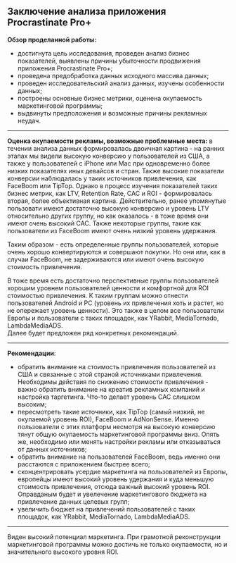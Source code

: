**Заключение анализа приложения Procrastinate Pro+**
---
**Обзор проделанной работы:**
- достигнута цель исследования, проведен анализ бизнес показателей, выявлены причины убыточности продвижения приложения Procrastinate Pro+;
- проведена предобработка данных исходного массива данных;
- проведен исследовательский анализ данных, изучены особенности данных;
- построены основные бизнес метрики, оценена окупаемость маркетинговой программы;
- выдвинуты предположения и возможные причины рекламных неудач.

---
**Оценка окупаемости рекламы, возможные проблемные места:** в течении анализа данных формировалась двоичная картина - на ранних этапах мы видели высокую конверсию у пользователей из США, а также у пользователей с iPhone или Mac при одновременно более низких показателях иных девайсов и стран. Также высокие показатели конверсии наблюдалась у таких источников привлечения, как FaceBoom или TipTop. 
Однако в процесс изучения показателей таких бизнес метрик, как LTV, Retention Rate, CAC и ROI - формировалась вторая, более объективная картина. Действительно, ранее упомянутые пользовати имеют достаточно высокую конверсию и уровень LTV  относительно других группу, но как оказалось - в тоже время они имеют очень высокий CAC. Также некоторые группы, такие как пользователи из FaceBoom имеют очень низкий уровень удержания.  
    
Таким образом - есть определенные группы пользователей, которые очень хорошо конвертируются и совершают покупки. Но они или, как в случаи FaceBoom, не задерживаются или имеют очень высокую стоимость привлечения.  
    
В тоже время есть достаточно перспективные группы пользователей хорошим уровнем пользователей ценности и комфортной для ROI стоимостью привлечения. К таким группам можно отнести пользователей Android и PC (уровень их привлечения хоть и растет, но не опережает уровень ценности). Это также в целом все пользователи Европы и пользователи с таких площадок, как YRabbit, MediaTornado, LambdaMediaADS.  
Далее будет предложен ряд конкретных рекомендаций.
       
---
**Рекомендации**: 
- обратить внимание на стоимость привлечения пользователей из США и связанные с этой страной источниками привлечения. Необходимы действия по снижению стоимости привлечения - важно обратить внимание на креатив рекламных компаний и настройка таргетинга. Что-то делает уровень  CAC слишком высоким;
- пересмотреть такие источники, как TipTop (самый низкий, не окупаемой уровень ROI), FaceBoom и AdNonSense. Именно пользователи с этих платформ несмотря на высокую конверсию тянут общую окупаемость маркетинговой программы вниз. Опять же, необходимо или менять настройки рекламы или отказываться от данных источников; 
- обратить внимание на пользователей FaceBoom, ведь именно они расстаются с приложением быстрее всего;
- сконцентрировать усердие маркетинга на пользователей из Европы, европейцы имеют высокий уровень удержания и куда меньшую стоимость привлечения, отсюда важный высокий уровень ROI. Оправданым будет и увелечение маркетингового бюджета на привлечение данных целевых групп;
- увеличить бюджет на привлечений пользователей с таких площадок, как YRabbit, MediaTornado, LambdaMediaADS. 
--- 
Виден высокий потенциал маркетинга. При грамотной реконструкции маркетинговой программы можно достичь не только окупаемости, но и значительного высокого уровня ROI. 
